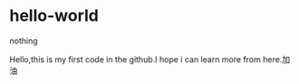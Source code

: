 # hello-world
nothing

Hello,this is my first code in the github.I hope i can learn more from here.加油
